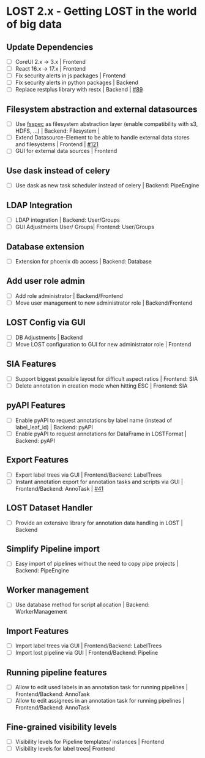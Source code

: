 # LOST 2.x - Getting LOST in the world of big data

## Update Dependencies
- [ ] CoreUI 2.x -> 3.x | Frontend
- [ ] React 16.x -> 17.x | Frontend
- [ ] Fix security alerts in js packages | Frontend
- [ ] Fix security alerts in python packages | Backend
- [ ] Replace restplus library with restx | Backend | [#89](https://github.com/l3p-cv/lost/issues/89)

## Filesystem abstraction and external datasources
- [ ] Use [fsspec](https://filesystem-spec.readthedocs.io/) as filesystem abstraction layer (enable compatibility with s3, HDFS, ...) | Backend: Filesystem | 
- [ ] Extend Datasource-Element to be able to handle external data stores and filesystems | Frontend | [#121](https://github.com/l3p-cv/lost/issues/121)
- [ ] GUI for external data sources | Frontend

## Use dask instead of celery
- [ ] Use dask as new task scheduler instead of celery | Backend: PipeEngine 

## LDAP Integration
- [ ] LDAP integration | Backend: User/Groups 
- [ ] GUI Adjustments User/ Groups| Frontend: User/Groups

## Database extension
- [ ] Extension for phoenix db access | Backend: Database

## Add user role admin
- [ ] Add role administrator | Backend/Frontend 
- [ ] Move user management to new administrator role | Backend/Frontend 

## LOST Config via GUI
- [ ] DB Adjustments | Backend 
- [ ] Move LOST configuration to GUI for new administrator role | Frontend 

## SIA Features
- [ ] Support biggest possible layout for difficult aspect ratios | Frontend: SIA 
- [ ] Delete annotation in creation mode when hitting ESC | Frontend: SIA

## pyAPI Features
- [ ] Enable pyAPI to request annotations by label name (instead of label_leaf_id) | Backend: pyAPI 
- [ ] Enable pyAPI to request annotations for DataFrame in LOSTFormat | Backend: pyAPI 

## Export Features
- [ ] Export label trees via GUI | Frontend/Backend: LabelTrees 
- [ ] Instant annotation export for annotation tasks and scripts via GUI | Frontend/Backend: AnnoTask | [#41](https://github.com/l3p-cv/lost/issues/41)

## LOST Dataset Handler
- [ ] Provide an extensive library for annotation data handling in LOST | Backend

## Simplify Pipeline import
- [ ] Easy import of pipelines without the need to copy pipe projects | Backend: PipeEngine 

## Worker management
- [ ] Use database method for script allocation | Backend: WorkerManagement

## Import Features
- [ ] Import label trees via GUI | Frontend/Backend: LabelTrees 
- [ ] Import lost pipeline via GUI | Frontend/Backend: Pipeline

## Running pipeline features
- [ ] Allow to edit used labels in an annotation task for running pipelines | Frontend/Backend: AnnoTask 
- [ ] Allow to edit assignees in an annotation task for running pipelines | Frontend/Backend: AnnoTask 

## Fine-grained visibility levels
- [ ] Visibility levels for Pipeline templates/ instances | Frontend 
- [ ] Visibility levels for label trees| Frontend 